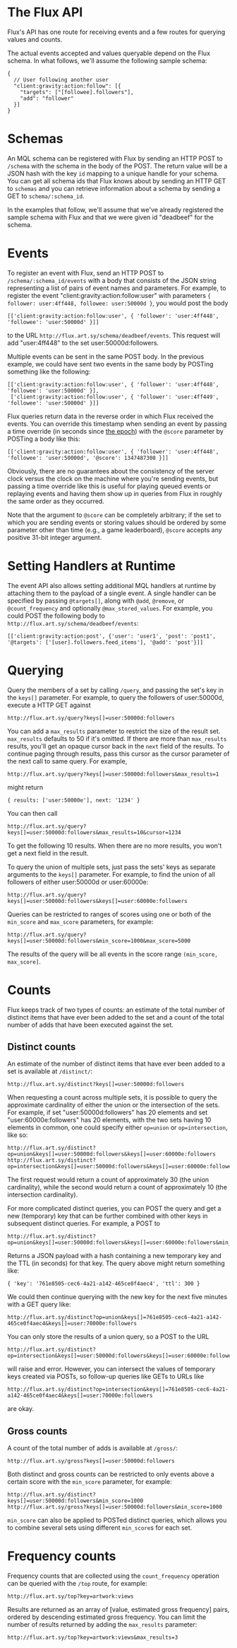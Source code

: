 The Flux API
============

Flux's API has one route for receiving events and a few routes for querying
values and counts.

The actual events accepted and values queryable depend on the Flux schema.
In what follows, we'll assume the following sample schema:

    {
      // User following another user
      "client:gravity:action:follow": [{
        "targets": ["[followee].followers"],
        "add": "follower"
      }]
    }

Schemas
=======

An MQL schema can be registered with Flux by sending an HTTP POST to `/schema` with the schema in
the body of the POST. The return value will be a JSON hash with the key `id` mapping to a unique
handle for your schema. You can get all schema ids that Flux knows about by sending an HTTP GET to
`schemas` and you can retrieve information about a schema by sending a GET to `schema/:schema_id`.

In the examples that follow, we'll assume that we've already registered the sample schema with
Flux and that we were given id "deadbeef" for the schema.

Events
======

To register an event with Flux, send an HTTP POST to `/schema/:schema_id/events` with a body that consists of the JSON
string representing a list of pairs of event names and parameters. For example, to register the
event "client:gravity:action:follow:user" with parameters `{ follower: user:4ff448, followee: user:50000d }`,
you would post the body

    [['client:gravity:action:follow:user', { 'follower': 'user:4ff448', 'followee': 'user:50000d' }]]

to the URL `http://flux.art.sy/schema/deadbeef/events`. This request will add "user:4ff448" to the set user:50000d:followers.

Multiple events can be sent in the same POST body. In the previous example, we could have sent two events
in the same body by POSTing something like the following:

    [['client:gravity:action:follow:user', { 'follower': 'user:4ff448', 'followee': 'user:50000d' }],
     ['client:gravity:action:follow:user', { 'follower': 'user:4ff449', 'followee': 'user:50000d' }]]

Flux queries return data in the reverse order in which Flux received the events. You can override this timestamp when
sending an event by passing a time override (in seconds since
[the epoch](http://en.wikipedia.org/wiki/Epoch_\(reference_date\))) with the `@score` parameter by POSTing a body like this:

    [['client:gravity:action:follow:user', { 'follower': 'user:4ff448', 'followee': 'user:50000d', '@score': 1347487308 }]]

Obviously, there are no guarantees about the consistency of the server clock versus the clock
on the machine where you're sending events, but passing a time override like this is useful for
playing queued events or replaying events and having them show up in queries from Flux in
roughly the same order as they occurred.

Note that the argument to `@score` can be completely arbitrary; if the set to which you are sending events or storing values should be ordered by some parameter other than time (e.g., a game leaderboard), `@score` accepts any positive 31-bit integer argument.

Setting Handlers at Runtime
===========================

The event API also allows setting additional MQL handlers at runtime by attaching them to the payload of a single event.
A single handler can be specified by passing `@targets[]`, along with `@add`, `@remove`, or `@count_frequency` and optionally `@max_stored_values`. For example,
you could POST the following body to `http://flux.art.sy/schema/deadbeef/events`:

    [['client:gravity:action:post', {'user': 'user1', 'post': 'post1', '@targets': ['[user].followers.feed_items'], '@add': 'post'}]]

Querying
========

Query the members of a set by calling `/query`, and passing the set's key in the `keys[]` parameter. For example, to query the followers of user:50000d, execute a HTTP GET against

    http://flux.art.sy/query?keys[]=user:50000d:followers

You can add a `max_results` parameter to restrict the size of the result set. `max_results`
defaults to 50 if it's omitted. If there are more than `max_results` results, you'll get
an opaque cursor back in the `next` field of the results. To continue paging through
results, pass this cursor as the cursor parameter of the next call to same query. For
example,

    http://flux.art.sy/query?keys[]=user:50000d:followers&max_results=1

might return

    { results: ['user:50000e'], next: '1234' }

You can then call

    http://flux.art.sy/query?keys[]=user:50000d:followers&max_results=10&cursor=1234

To get the following 10 results. When there are no more results, you won't get a next
field in the result.

To query the union of multiple sets, just pass the sets' keys as separate arguments to the `keys[]` parameter. For example, to find the union of all followers of either user:50000d or user:60000e:

    http://flux.art.sy/query?keys[]=user:50000d:followers&keys[]=user:60000e:followers

Queries can be restricted to ranges of scores using one or both of the `min_score` and `max_score` parameters, for example:

    http://flux.art.sy/query?keys[]=user:50000d:followers&min_score=1000&max_score=5000

The results of the query will be all events in the score range `(min_score, max_score]`.

Counts
======

Flux keeps track of two types of counts: an estimate of the total number of
distinct items that have ever been added to the set and a count of the total
number of adds that have been executed against the set.

Distinct counts
---------------

An estimate of the number of distinct items that have ever been added to a set is
available at `/distinct/`:

    http://flux.art.sy/distinct?keys[]=user:50000d:followers

When requesting a count across multiple sets, it is possible to query the approximate
cardinality of either the union or the intersection of the sets. For example, if set
"user:50000d:followers" has 20 elements and set "user:60000e:followers" has 20 elements, with the two sets having 10 elements in common, one could specify either `op=union` or
`op=intersection`, like so:

    http://flux.art.sy/distinct?op=union&keys[]=user:50000d:followers&keys[]=user:60000e:followers
    http://flux.art.sy/distinct?op=intersection&keys[]=user:50000d:followers&keys[]=user:60000e:followers

The first request would return a count of approximately 30 (the union cardinality),
while the second would return a count of approximately 10 (the intersection cardinality).

For more complicated distinct queries, you can POST the query and get a new (temporary) key that can be further combined with
other keys in subsequent distinct queries. For example, a POST to

    http://flux.art.sy/distinct?op=union&keys[]=user:50000d:followers&keys[]=user:60000e:followers&min_score=3000

Returns a JSON payload with a hash containing a new temporary key and the TTL (in seconds) for that key. The query above might return something like:

    { 'key': '761e8505-cec6-4a21-a142-465ce0f4aec4', 'ttl': 300 }

We could then continue querying with the new key for the next five minutes with a GET query like:

    http://flux.art.sy/distinct?op=union&keys[]=761e8505-cec6-4a21-a142-465ce0f4aec4&keys[]=user:70000e:followers

You can only store the results of a union query, so a POST to the URL

    http://flux.art.sy/distinct?op=intersection&keys[]=user:50000d:followers&keys[]=user:60000e:followers

will raise and error. However, you can intersect the values of temporary keys created via POSTs, so follow-up queries like GETs to URLs like

    http://flux.art.sy/distinct?op=intersection&keys[]=761e8505-cec6-4a21-a142-465ce0f4aec4&keys[]=user:70000e:followers

are okay.

Gross counts
------------

A count of the total number of adds is available at `/gross/`:

    http://flux.art.sy/gross?keys[]=user:50000d:followers

Both distinct and gross counts can be restricted to only events above a certain score with the `min_score` parameter, for example:

    http://flux.art.sy/distinct?keys[]=user:50000d:followers&min_score=1000
    http://flux.art.sy/gross?keys[]=user:50000d:followers&min_score=1000

`min_score` can also be applied to POSTed distinct queries, which allows you to combine several
sets using different `min_score`s for each set.

Frequency counts
================

Frequency counts that are collected using the `count_frequency` operation can be queried with the `/top` route, for example:

    http://flux.art.sy/top?key=artwork:views

Results are returned as an array of [value, estimated gross frequency] pairs, ordered by descending estimated gross frequency.
You can limit the number of results returned by adding the `max_results` parameter:

    http://flux.art.sy/top?key=artwork:views&max_results=3

